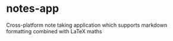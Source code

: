 # notes-app
Cross-platform note taking application which supports markdown formatting combined with LaTeX maths
